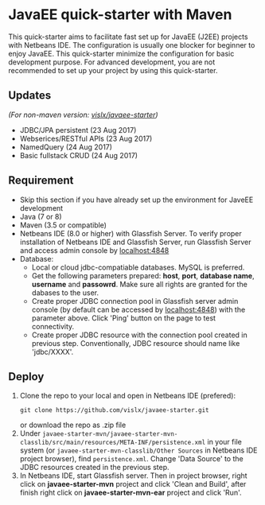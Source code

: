 # JavaEE quick-starter with Maven
This quick-starter aims to facilitate fast set up for JavaEE (J2EE) projects with Netbeans IDE. The configuration is usually one blocker for beginner to enjoy JavaEE. This quick-starter minimize the configuration for basic development purpose. For advanced development, you are not recommended to set up your project by using this quick-starter.

## Updates
_(For non-maven version: [vislx/javaee-starter](https://github.com/vislx/javaee-starter))_

- JDBC/JPA persistent (23 Aug 2017)
- Webserices/RESTful APIs (23 Aug 2017)
- NamedQuery (24 Aug 2017)
- Basic fullstack CRUD (24 Aug 2017)


## Requirement
- Skip this section if you have already set up the environment for JaveEE development
- Java (7 or 8)
- Maven (3.5 or compatible)
- Netbeans IDE (8.0 or higher) with Glassfish Server. To verify proper installation of Netbeans IDE and Glassfish Server, run Glassfish Server and access admin console by [localhost:4848](http://localhost:4848/)
- Database:
    + Local or cloud jdbc-compatiable databases. MySQL is preferred.
    + Get the following parameters prepared: **host**, **port**, **database name**, **username** and **passowrd**. Make sure all rights are granted for the dabases to the user.
    + Create proper JDBC connection pool in Glassfish server admin console (by default can be accessed by [localhost:4848](http://localhost:4848/)) with the parameter above. Click 'Ping' button on the page to test connectivity.
    + Create proper JDBC resource with the connection pool created in previous step. Conventionally, JDBC resource should name like 'jdbc/XXXX'.

## Deploy
1. Clone the repo to your local and open in Netbeans IDE (prefered):
    ```
    git clone https://github.com/vislx/javaee-starter.git
    ```
    or download the repo as .zip file
2. Under ```javaee-starter-mvn/javaee-starter-mvn-classlib/src/main/resources/META-INF/persistence.xml``` in your file system (or ```javaee-starter-mvn-classlib/Other Sources``` in Netbeans IDE project browser), find ```persistence.xml```. Change 'Data Source' to the JDBC resources created in the previous step.
3. In Netbeans IDE, start Glassfish server. Then in project browser, right click on **javaee-starter-mvn** project and click 'Clean and Build', after finish right click on **javaee-starter-mvn-ear** project and click 'Run'.
